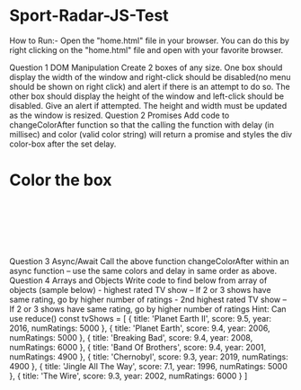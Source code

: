 # Sport-Radar-JS-Test
How to Run:-
Open the "home.html" file in your browser. You can do this by right clicking on the "home.html" file and open with your favorite browser. 

Question 1
DOM Manipulation
Create 2 boxes of any size. One box should display the width of the window and right-click should be disabled(no menu
should be shown on right click) and alert if there is an attempt to do so. The other box should display the height of the
window and left-click should be disabled. Give an alert if attempted. The height and width must be updated as the
window is resized.
Question 2
Promises
Add code to changeColorAfter function so that the calling the function with delay (in millisec) and color (valid color
string) will return a promise and styles the div color-box after the set delay.
<!DOCTYPE html>
<html lang="en">
<head>
 <meta charset="UTF-8">
 <meta name="viewport" content="width=device-width, initial-scale=1.0">
 <title>Color the box</title>
 <style>
 #color-box {
 transition: 1s background-color;
 width: 100px;
 height: 100px;
 }
 </style>
</head>
<body>
 <h1>Color the box</h1>
 <div id="color-box"></div>
 <script>
 const changeColorAfter = (delay, color) => {
 // Write your code here
 }
 changeColorAfter(1000, 'red')
 .then(() => changeColorAfter(2000, 'orange'))
 .then(() => changeColorAfter(3000, 'yellow'))
 .then(() => changeColorAfter(1000, 'green'))
 .then(() => changeColorAfter(4000, 'blue'))
 .then(() => changeColorAfter(5000, 'indigo'))
 </script>
</body>
</html>
Question 3
Async/Await
Call the above function changeColorAfter within an async function – use the same colors and delay in same order as
above.
Question 4
Arrays and Objects
Write code to find below from array of objects (sample below)
- highest rated TV show – If 2 or 3 shows have same rating, go by higher number of ratings
- 2nd highest rated TV show – If 2 or 3 shows have same rating, go by higher number of ratings
Hint: Can use reduce()
const tvShows = [
 {
 title: 'Planet Earth II',
 score: 9.5,
 year: 2016,
 numRatings: 5000
 },
 {
 title: 'Planet Earth',
 score: 9.4,
 year: 2006,
 numRatings: 5000
 },
 {
 title: 'Breaking Bad',
 score: 9.4,
 year: 2008,
 numRatings: 6000
 },
 {
 title: 'Band Of Brothers',
 score: 9.4,
 year: 2001,
 numRatings: 4900
 },
 {
 title: 'Chernobyl',
 score: 9.3,
 year: 2019,
 numRatings: 4900
 },
 {
 title: 'Jingle All The Way',
 score: 7.1,
 year: 1996,
 numRatings: 5000
 },
 {
 title: 'The Wire',
 score: 9.3,
 year: 2002,
 numRatings: 6000
 }
]

